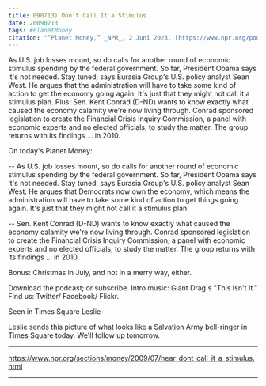 ```yaml
---
title: 090713) Don't Call It a Stimulus
date: 20090713
tags: #PlanetMoney
citation: "“Planet Money,” _NPR_, 2 Juni 2023. [https://www.npr.org/podcasts/510289/planet-money](https://www.npr.org/podcasts/510289/planet-money) (diakses 4 Juni 2023)."
---
```


As U.S. job losses mount, so do calls for another round of economic stimulus spending by the federal government. So far, President Obama says it's not needed. Stay tuned, says Eurasia Group's U.S. policy analyst Sean West. He argues that the administration will have to take some kind of action to get the economy going again. It's just that they might not call it a stimulus plan. Plus: Sen. Kent Conrad (D-ND) wants to know exactly what caused the economy calamity we're now living through. Conrad sponsored legislation to create the Financial Crisis Inquiry Commission, a panel with economic experts and no elected officials, to study the matter. The group returns with its findings ... in 2010. 

On today's Planet Money:

-- As U.S. job losses mount, so do calls for another round of economic stimulus spending by the federal government. So far, President Obama says it's not needed. Stay tuned, says Eurasia Group's U.S. policy analyst Sean West. He argues that Democrats now own the economy, which means the administration will have to take some kind of action to get things going again. It's just that they might not call it a stimulus plan.

-- Sen. Kent Conrad (D-ND) wants to know exactly what caused the economy calamity we're now living through. Conrad sponsored legislation to create the Financial Crisis Inquiry Commission, a panel with economic experts and no elected officials, to study the matter. The group returns with its findings ... in 2010.

Bonus: Christmas in July, and not in a merry way, either.

Download the podcast; or subscribe. Intro music: Giant Drag's "This Isn't It." Find us: Twitter/ Facebook/ Flickr.

Seen in Times Square
Leslie

Leslie sends this picture of what looks like a Salvation Army bell-ringer in Times Square today. We'll follow up tomorrow.

----

https://www.npr.org/sections/money/2009/07/hear_dont_call_it_a_stimulus.html



----
